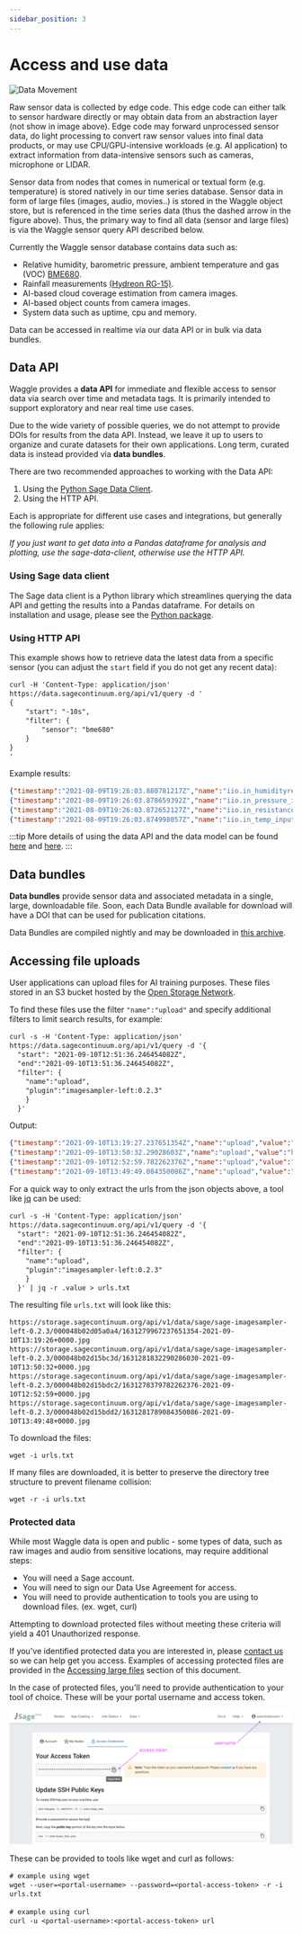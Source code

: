 ```yaml
---
sidebar_position: 3
---
```


# Access and use data

![Data Movement](./images/data_movement.svg)

Raw sensor data is collected by edge code. This edge code can either talk to sensor hardware directly or may obtain data from an abstraction layer (not show in image above). Edge code may forward unprocessed sensor data, do light processing to convert raw sensor values into final data products, or may use CPU/GPU-intensive workloads (e.g. AI application) to extract information from data-intensive sensors such as cameras, microphone or LIDAR.  

Sensor data from nodes that comes in numerical or textual form (e.g. temperature) is stored natively in our time series database. Sensor data in form of large files (images, audio, movies..) is stored in the Waggle object store, but is referenced in the time series data (thus the dashed arrow in the figure above). Thus, the primary way to find all data (sensor and large files) is via the Waggle sensor query API described below.

Currently the Waggle sensor database contains data such as:

- Relative humidity, barometric pressure, ambient temperature and gas (VOC) [BME680](https://www.bosch-sensortec.com/products/environmental-sensors/gas-sensors/bme680/).
- Rainfall measurements [(Hydreon RG-15)](https://sage-commons.sdsc.edu/dataset/rg-15).
- AI-based cloud coverage estimation from camera images.
- AI-based object counts from camera images.
- System data such as uptime, cpu and memory.

Data can be accessed in realtime via our data API or in bulk via data bundles.

## Data API

Waggle provides a **data API** for immediate and flexible access to sensor data via search over time and metadata tags. It is primarily intended to support exploratory and near real time use cases.

Due to the wide variety of possible queries, we do not attempt to provide DOIs for results from the data API. Instead, we leave it up to users to organize and curate datasets for their own applications. Long term, curated data is instead provided via **data bundles**.

There are two recommended approaches to working with the Data API:

1. Using the [Python Sage Data Client](https://pypi.org/project/sage-data-client/).
2. Using the HTTP API.

Each is appropriate for different use cases and integrations, but generally the following rule applies:

_If you just want to get data into a Pandas dataframe for analysis and plotting, use the sage-data-client, otherwise use the HTTP API._

### Using Sage data client

The Sage data client is a Python library which streamlines querying the data API and getting the results into a Pandas dataframe. For details on installation and usage, please see the [Python package](https://pypi.org/project/sage-data-client/).

### Using HTTP API

This example shows how to retrieve data the latest data from a specific sensor (you can adjust the `start` field if you do not get any recent data):

```console
curl -H 'Content-Type: application/json' https://data.sagecontinuum.org/api/v1/query -d '
{
    "start": "-10s",
    "filter": {
        "sensor": "bme680"
    }
}
'

```
Example results:
```json
{"timestamp":"2021-08-09T19:26:03.880781217Z","name":"iio.in_humidityrelative_input","value":70.905,"meta":{"node":"000048b02d15bdcd","plugin":"plugin-metsense:0.1.1","sensor":"bme680"}}
{"timestamp":"2021-08-09T19:26:03.878659392Z","name":"iio.in_pressure_input","value":975.78,"meta":{"node":"000048b02d15bdcd","plugin":"plugin-metsense:0.1.1","sensor":"bme680"}}
{"timestamp":"2021-08-09T19:26:03.872652127Z","name":"iio.in_resistance_input","value":93952,"meta":{"node":"000048b02d15bdcd","plugin":"plugin-metsense:0.1.1","sensor":"bme680"}}
{"timestamp":"2021-08-09T19:26:03.874998057Z","name":"iio.in_temp_input","value":27330,"meta":{"node":"000048b02d15bdcd","plugin":"plugin-metsense:0.1.1","sensor":"bme680"}}
```

:::tip
More details of using the data API and the data model can be found [here](https://github.com/waggle-sensor/waggle-beehive-v2/blob/main/docs/querying-measurements.md#query-api) and [here](https://github.com/waggle-sensor/waggle-beehive-v2/blob/main/docs/querying-measurements.md#data-model).
:::

## Data bundles

**Data bundles** provide sensor data and associated metadata in a single, large, downloadable file.  Soon, each Data Bundle available for download will have a DOI that can be used for publication citations.

Data Bundles are compiled nightly and may be downloaded in [this archive](https://web.lcrc.anl.gov/public/waggle/sagedata/SAGE-Data.tar).

## Accessing file uploads

User applications can upload files for AI training purposes. These files stored in an S3 bucket hosted by the [Open Storage Network](https://www.openstoragenetwork.org/).

To find these files use the filter `"name":"upload"` and specify additional filters to limit search results, for example:

```console
curl -s -H 'Content-Type: application/json' https://data.sagecontinuum.org/api/v1/query -d '{
  "start": "2021-09-10T12:51:36.246454082Z",
  "end":"2021-09-10T13:51:36.246454082Z",
  "filter": {
    "name":"upload",
    "plugin":"imagesampler-left:0.2.3"
    }
  }'
```

Output:
```json
{"timestamp":"2021-09-10T13:19:27.237651354Z","name":"upload","value":"https://storage.sagecontinuum.org/api/v1/data/sage/sage-imagesampler-left-0.2.3/000048b02d05a0a4/1631279967237651354-2021-09-10T13:19:26+0000.jpg","meta":{"job":"sage","node":"000048b02d05a0a4","plugin":"imagesampler-left:0.2.3","task":"imagesampler-left:0.2.3"}}
{"timestamp":"2021-09-10T13:50:32.29028603Z","name":"upload","value":"https://storage.sagecontinuum.org/api/v1/data/sage/sage-imagesampler-left-0.2.3/000048b02d15bc3d/1631281832290286030-2021-09-10T13:50:32+0000.jpg","meta":{"job":"sage","node":"000048b02d15bc3d","plugin":"imagesampler-left:0.2.3","task":"imagesampler-left:0.2.3"}}
{"timestamp":"2021-09-10T12:52:59.782262376Z","name":"upload","value":"https://storage.sagecontinuum.org/api/v1/data/sage/sage-imagesampler-left-0.2.3/000048b02d15bdc2/1631278379782262376-2021-09-10T12:52:59+0000.jpg","meta":{"job":"sage","node":"000048b02d15bdc2","plugin":"imagesampler-left:0.2.3","task":"imagesampler-left:0.2.3"}}
{"timestamp":"2021-09-10T13:49:49.084350086Z","name":"upload","value":"https://storage.sagecontinuum.org/api/v1/data/sage/sage-imagesampler-left-0.2.3/000048b02d15bdd2/1631281789084350086-2021-09-10T13:49:48+0000.jpg","meta":{"job":"sage","node":"000048b02d15bdd2","plugin":"imagesampler-left:0.2.3","task":"imagesampler-left:0.2.3"}}
```

For a quick way to only extract the urls from the json objects above, a tool like [jq](https://stedolan.github.io/jq/) can be used:

```console
curl -s -H 'Content-Type: application/json' https://data.sagecontinuum.org/api/v1/query -d '{
  "start": "2021-09-10T12:51:36.246454082Z",
  "end":"2021-09-10T13:51:36.246454082Z",
  "filter": {
    "name":"upload",
    "plugin":"imagesampler-left:0.2.3"
    }
  }' | jq -r .value > urls.txt
```

The resulting file `urls.txt` will look like this:
```text
https://storage.sagecontinuum.org/api/v1/data/sage/sage-imagesampler-left-0.2.3/000048b02d05a0a4/1631279967237651354-2021-09-10T13:19:26+0000.jpg
https://storage.sagecontinuum.org/api/v1/data/sage/sage-imagesampler-left-0.2.3/000048b02d15bc3d/1631281832290286030-2021-09-10T13:50:32+0000.jpg
https://storage.sagecontinuum.org/api/v1/data/sage/sage-imagesampler-left-0.2.3/000048b02d15bdc2/1631278379782262376-2021-09-10T12:52:59+0000.jpg
https://storage.sagecontinuum.org/api/v1/data/sage/sage-imagesampler-left-0.2.3/000048b02d15bdd2/1631281789084350086-2021-09-10T13:49:48+0000.jpg
```

To download the files:
```console
wget -i urls.txt
```

If many files are downloaded, it is better to preserve the directory tree structure to prevent filename collision:
```console
wget -r -i urls.txt
```

### Protected data

While most Waggle data is open and public - some types of data, such as raw images and audio from sensitive locations, may require additional steps:

* You will need a Sage account.
* You will need to sign our Data Use Agreement for access.
* You will need to provide authentication to tools you are using to download files. (ex. wget, curl)

Attempting to download protected files without meeting these criteria will yield a 401 Unauthorized response.

If you've identified protected data you are interested in, please [contact us](/docs/contact-us) so we can help get you access. Examples of accessing protected files are provided in the [Accessing large files](#accessing-large-files-ie-training-data) section of this document.

In the case of protected files, you'll need to provide authentication to your tool of choice. These will be your portal username and access token.

![Access Credentials](./images/access-token.png)

These can be provided to tools like wget and curl as follows:

```console
# example using wget
wget --user=<portal-username> --password=<portal-access-token> -r -i urls.txt

# example using curl
curl -u <portal-username>:<portal-access-token> url
```
